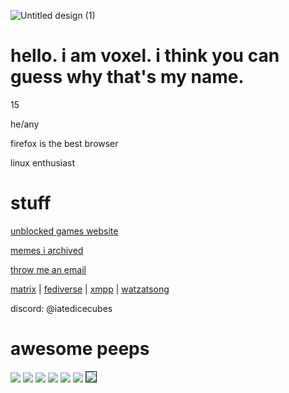 ![Untitled design (1)](https://github.com/voxel-im/voxel-im.github.io/assets/164063937/d314669c-e18c-470c-9819-6c526cb04546)

# hello. i am voxel. i think you can guess why that's my name.

15

he/any

firefox is the best browser

linux enthusiast

# stuff

[unblocked games website](https://github.com/voxel-im/YinYang)

[memes i archived](https://github.com/voxel-im/vault)

[throw me an email](mailto:timewaster3@proton.me)

[matrix](https://matrix.to/#/@xyz:4d2.org) | [fediverse](https://plasmatrap.com/@glorb) | [xmpp](xmpp:l3che@macaw.me) | [watzatsong](https://watzatsong.com/en/profile/SwooshFM) 

discord: @iatedicecubes 

# awesome peeps

 <a href="https://ari.lt"><img src="https://camo.githubusercontent.com/05029a0c926c888dabb4482f9eb8ac06ac540a588cd495401e0a52225ed9a3b8/68747470733a2f2f6172692e6c742f62616467652e706e67"></a>
 <a href="https://aagaming.me"><img src="https://github.com/voxel-im/voxel-im.github.io/assets/164063937/10652165-d245-4880-8a48-da2c4e7765af"></a>
  <a href="https://trypancakes.com"><img src="https://github.com/voxel-im/voxel-im.github.io/assets/164063937/fb58a146-269d-45c6-81e0-6d27989aff72"></a>
  <a href="https://authenyo.xyz"><img src="https://github.com/voxel-im/voxel-im.github.io/assets/164063937/5b2ee765-9d3d-434e-b18a-6d456004ce26"></a>
  <a href="https://sleepy.ink"><img src="https://github.com/voxel-im/voxel-im.github.io/assets/164063937/43cea81d-ff51-4223-978c-3e93c2295c58"></a>
  <a href="https://robin-black.com"><img src="https://github.com/voxel-im/voxel-im.github.io/assets/164063937/76e6a594-348b-495b-84b2-69e0134ba654"></a>
  <a href="https://georgemoody.envs.net/"><img border="1" src="https://georgemoody.envs.net/files/button.png"></a>
